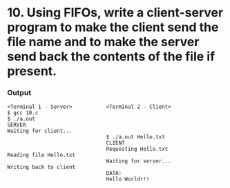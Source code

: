 # 10. Using FIFOs, write a client-server program to make the client send the file name and to make the server send back the contents of the file if present.
### Output
```
<Terminal 1 - Server>			<Terminal 2 - Client>
$ gcc 10.c
$ ./a.out
SERVER
Waiting for client...
								$ ./a.out Hello.txt
								CLIENT
								Requesting Hello.txt
Reading file Hello.txt
								Waiting for server...
Writing back to client
								DATA:
								Hello World!!!
```